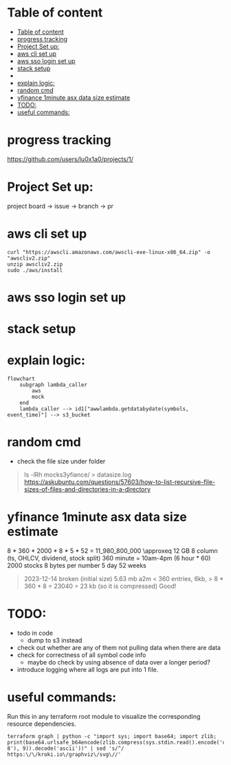 
# Table of content

- [Table of content](#table-of-content)
- [progress tracking](#progress-tracking)
- [Project Set up:](#project-set-up)
- [aws cli set up](#aws-cli-set-up)
- [aws sso login set up](#aws-sso-login-set-up)
- [stack setup](#stack-setup)
- [](#)
- [explain logic:](#explain-logic)
- [random cmd](#random-cmd)
- [yfinance 1minute asx data size estimate](#yfinance-1minute-asx-data-size-estimate)
- [TODO:](#todo)
- [useful commands:](#useful-commands)

# progress tracking
https://github.com/users/lu0x1a0/projects/1/

# Project Set up:
project board -> issue -> branch -> pr

# aws cli set up 

```
curl "https://awscli.amazonaws.com/awscli-exe-linux-x86_64.zip" -o "awscliv2.zip"
unzip awscliv2.zip
sudo ./aws/install
```

# aws sso login set up 

# stack setup

#

# explain logic:
```mermaid
flowchart
    subgraph lambda_caller
        aws
        mock
    end
    lambda_caller --> id1["awwlambda.getdatabydate(symbols, event_time)"] --> s3_bucket
```

# random cmd
- check the file size under folder
> ls -lRh mocks3yfiance/ > datasize.log
https://askubuntu.com/questions/57603/how-to-list-recursive-file-sizes-of-files-and-directories-in-a-directory

# yfinance 1minute asx data size estimate
8 * 360 * 2000 * 8 * 5 * 52 = 11_980_800_000 \approxeq 12 GB
8 column (ts, OHLCV, dividend, stock split)
360 minute = 10am-4pm (6 hour * 60)
2000 stocks 
8 bytes per number
5 day 
52 weeks 

> 2023-12-14 broken (initial size) 5.63 mb
> a2m <  360 entries, 6kb, 
    > 8 * 360 * 8 = 23040 = 23 kb (so it is compressed) Good!

# TODO: 
- todo in code
    - dump to s3 instead
- check out whether are any of them not pulling data when there are data
- check for correctness of all symbol code info
    - maybe do check by using absence of data over a longer period?
- introduce logging where all logs are put into 1 file.

# useful commands:

Run this in any terraform root module to visualize the corresponding resource dependencies.
```
terraform graph | python -c "import sys; import base64; import zlib; print(base64.urlsafe_b64encode(zlib.compress(sys.stdin.read().encode('utf-8'), 9)).decode('ascii'))" | sed 's/^/ https:\/\/kroki.io\/graphviz\/svg\//'
```